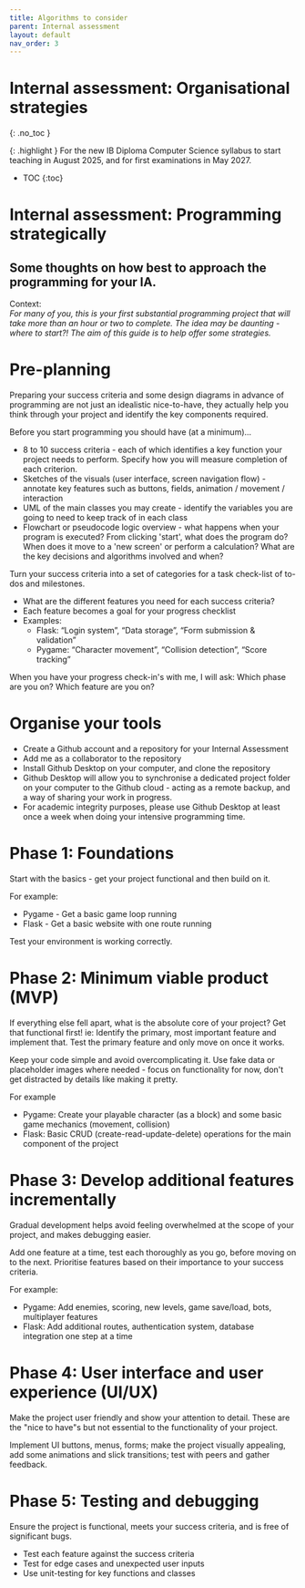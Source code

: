 ```yaml
---
title: Algorithms to consider
parent: Internal assessment
layout: default
nav_order: 3
---
```


# Internal assessment: Organisational strategies
{: .no_toc }

{: .highlight }
For the new IB Diploma Computer Science syllabus to start teaching in August 2025, and for first examinations in May 2027.

- TOC
{:toc} 

# Internal assessment:  Programming strategically

## Some thoughts on how best to approach the programming for your IA.

Context:  
*For many of you, this is your first substantial programming project that will take  more than an hour or two to complete. The idea may be daunting \- where to start?\! The aim of this guide is to help offer some strategies.*

# Pre-planning

Preparing your success criteria and some design diagrams in advance of programming are not just an idealistic nice-to-have, they actually help you think through your project and identify the key components required. 

Before you start programming you should have (at a minimum)...

* 8 to 10 success criteria \- each of which identifies a key function your project needs to perform. Specify how you will measure completion of each criterion.  
* Sketches of the visuals (user interface, screen navigation flow) \- annotate key features such as buttons, fields, animation / movement / interaction  
* UML of the main classes you may create \- identify the variables you are going to need to keep track of in each class  
* Flowchart or pseudocode logic overview \- what happens when your program is executed? From clicking 'start', what does the program do? When does it move to a 'new screen' or perform a calculation? What are the key decisions and algorithms involved and when?

Turn your success criteria into a set of categories for a task check-list of to-dos and milestones.

* What are the different features you need for each success criteria?  
* Each feature becomes a goal for your progress checklist  
* Examples:  
  * Flask: “Login system”, “Data storage”, “Form submission & validation”  
  * Pygame: “Character movement”, “Collision detection”, “Score tracking”

When you have your progress check-in's with me, I will ask: Which phase are you on? Which feature are you on?

# Organise your tools

* Create a Github account and a repository for your Internal Assessment  
* Add me as a collaborator to the repository  
* Install Github Desktop on your computer, and clone the repository  
* Github Desktop will allow you to synchronise a dedicated project folder on your computer to the Github cloud \- acting as a remote backup, and a way of sharing your work in progress.  
* For academic integrity purposes, please use Github Desktop at least once a week when doing your intensive programming time.

# Phase 1: Foundations

Start with the basics \- get your project functional and then build on it.

For example:

* Pygame \- Get a basic game loop running  
* Flask \- Get a basic website with one route running

Test your environment is working correctly.

# Phase 2: Minimum viable product (MVP)

If everything else fell apart, what is the absolute core of your project? Get that functional first\! ie: Identify the primary, most important feature and implement that. Test the primary feature and only move on once it works. 

Keep your code simple and avoid overcomplicating it. Use fake data or placeholder images where needed \- focus on functionality for now, don't get distracted by details like making it pretty.

For example

* Pygame: Create your playable character (as a block) and some basic game mechanics (movement, collision)  
* Flask: Basic CRUD (create-read-update-delete) operations for the main component of the project

# Phase 3: Develop additional features incrementally

Gradual development helps avoid feeling overwhelmed at the scope of your project, and makes debugging easier.

Add one feature at a time, test each thoroughly as you go, before moving on to the next. Prioritise features based on their importance to your success criteria.

For example:

* Pygame: Add enemies, scoring, new levels, game save/load, bots, multiplayer features  
* Flask: Add additional routes, authentication system, database integration one step at a time

# Phase 4: User interface and user experience (UI/UX)

Make the project user friendly and show your attention to detail. These are the "nice to have"s but not essential to the functionality of your project.

Implement UI buttons, menus, forms; make the project visually appealing, add some animations and slick transitions; test with peers and gather feedback.

# Phase 5: Testing and debugging

Ensure the project is functional, meets your success criteria, and is free of significant bugs.

* Test each feature against the success criteria  
* Test for edge cases and unexpected user inputs  
* Use unit-testing for key functions and classes